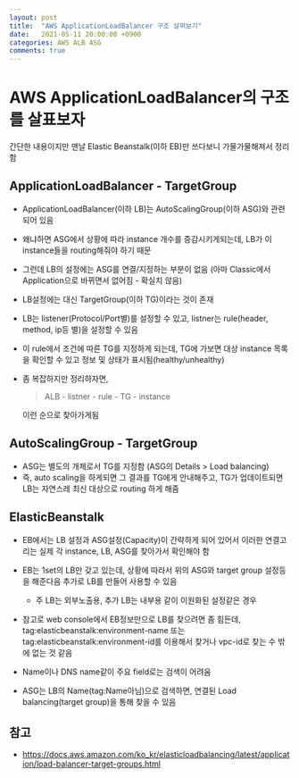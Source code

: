```yaml
---
layout: post
title:  "AWS ApplicationLoadBalancer 구조 살펴보기"
date:   2021-05-11 20:00:00 +0900
categories: AWS ALB ASG
comments: true
---
```


# AWS ApplicationLoadBalancer의 구조를 살표보자
간단한 내용이지만 맨날 Elastic Beanstalk(이하 EB)만 쓰다보니 가물가물해져서 정리함

## ApplicationLoadBalancer - TargetGroup
* ApplicationLoadBalancer(이하 LB)는 AutoScalingGroup(이하 ASG)와 관련되어 있음
* 왜냐하면 ASG에서 상황에 따라 instance 개수를 증감시키게되는데, LB가 이 instance들을 routing해줘야 하기 때문
* 그런데 LB의 설정에는 ASG를 연결/지정하는 부분이 없음 (아마 Classic에서 Application으로 바뀌면서 없어짐 - 확실치 않음)
* LB설정에는 대신 TargetGroup(이하 TG)이라는 것이 존재
* LB는 listener(Protocol/Port별)를 설정할 수 있고, listner는 rule(header, method, ip등 별)을 설정할 수 있음
* 이 rule에서 조건에 따른 TG를 지정하게 되는데,
TG에 가보면 대상 instance 목록을 확인할 수 있고 정보 및 상태가 표시됨(healthy/unhealthy)

* 좀 복잡하지만 정리하자면,
  > ALB - listner - rule - TG - instance
  
  이런 순으로 찾아가게됨

## AutoScalingGroup - TargetGroup
* ASG는 별도의 개체로서 TG를 지정함 (ASG의 Details > Load balancing)
* 즉, auto scaling을 하게되면 그 결과를 TG에게 안내해주고, 
TG가 업데이트되면 LB는 자연스레 최신 대상으로 routing 하게 해줌

## ElasticBeanstalk
* EB에서는 LB 설정과 ASG설정(Capacity)이 간략하게 되어 있어서 이러한 연결고리는 실제 각 instance, LB, ASG를 찾아가서 확인해야 함
* EB는 1set의 LB만 갖고 있는데, 상황에 따라서 위의 ASG와 target group 설정등을 해준다음 추가로 LB를 만들어 사용할 수 있음
  + 주 LB는 외부노출용, 추가 LB는 내부용 같이 이원화된 설정같은 경우

* 참고로 web console에서 EB정보만으로 LB를 찾으려면 좀 힘든데,
tag:elasticbeanstalk:environment-name 또는 tag:elasticbeanstalk:environment-id를 이용해서 찾거나 vpc-id로 찾는 수 밖에 없는 것 같음
* Name이나 DNS name같이 주요 field로는 검색이 어려움
* ASG는 LB의 Name(tag:Name아님)으로 검색하면, 연결된 Load balancing(target group)을 통해 찾을 수 있음

## 참고
* https://docs.aws.amazon.com/ko_kr/elasticloadbalancing/latest/application/load-balancer-target-groups.html